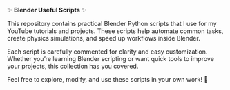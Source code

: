 ✨ **Blender Useful Scripts** ✨

This repository contains practical Blender Python scripts that I use for my YouTube tutorials and projects. These scripts help automate common tasks, create physics simulations, and speed up workflows inside Blender.

Each script is carefully commented for clarity and easy customization. Whether you’re learning Blender scripting or want quick tools to improve your projects, this collection has you covered.

Feel free to explore, modify, and use these scripts in your own work! 🚀
